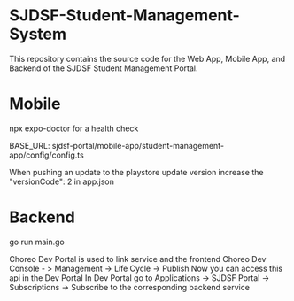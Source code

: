 # SJDSF-Student-Management-System

This repository contains the source code for the Web App, Mobile App, and Backend of the SJDSF Student Management Portal.

# Mobile

npx expo-doctor for a health check

BASE_URL: sjdsf-portal/mobile-app/student-management-app/config/config.ts

When pushing an update to the playstore update version increase the "versionCode": 2 in app.json

# Backend

go run main.go

Choreo Dev Portal is used to link service and the frontend
Choreo Dev Console - > Management -> Life Cycle -> Publish
Now you can access this api in the Dev Portal
In Dev Portal go to Applications -> SJDSF Portal -> Subscriptions -> Subscribe to the corresponding backend service
